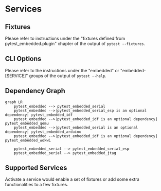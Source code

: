 # Services

## Fixtures

Please refer to instructions under the "fixtures defined from pytest_embedded.plugin" chapter of the output of `pytest --fixtures`.

## CLI Options

Please refer to the instructions under the "embedded" or "embedded-[SERVICE]" groups of the output of `pytest --help`.

## Dependency Graph

```{mermaid}
graph LR
    pytest_embedded --> pytest_embedded_serial
    pytest_embedded -->|pytest_embedded_serial_esp is an optional dependency| pytest_embedded_idf
    pytest_embedded -->|pytest_embedded_idf is an optional dependency| pytest_embedded_qemu
    pytest_embedded -->|pytest_embedded_serial is an optional dependency| pytest_embedded_arduino
    pytest_embedded -->|pytest_embedded_idf is an optional dependency| pytest_embedded_wokwi

    pytest_embedded_serial --> pytest_embedded_serial_esp
    pytest_embedded_serial --> pytest_embedded_jtag
```

## Supported Services

Activate a service would enable a set of fixtures or add some extra functionalities to a few fixtures.

```{include} ../pytest-embedded-serial/README.md
```

```{include} ../pytest-embedded-serial-esp/README.md
```

```{include} ../pytest-embedded-idf/README.md
```

```{include} ../pytest-embedded-jtag/README.md
```

```{include} ../pytest-embedded-qemu/README.md
```

```{include} ../pytest-embedded-arduino/README.md
```

```{include} ../pytest-embedded-wokwi/README.md
```
